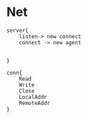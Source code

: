 # Net
	server{
		listen-> new connect  
		connect -> new agent
		
	
	}
	
	conn{
		Read
		Write
		Close
		LocalAddr	
		RemoteAddr
	}